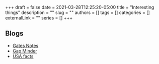 +++ 
draft = false
date = 2021-03-28T12:25:20-05:00
title = "Interesting things"
description = ""
slug = ""
authors = []
tags = []
categories = []
externalLink = ""
series = []
+++

## Blogs 
- [Gates Notes](https://www.gatesnotes.com)
- [Gap Minder](https://www.gapminder.org)
- [USA facts](https://usafacts.org)
